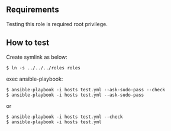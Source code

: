 Requirements
------------

Testing this role is required root privilege.

How to test
-----------

Create symlink as below:

```
$ ln -s ../../../roles roles
```

exec ansible-playbook:

```
$ ansible-playbook -i hosts test.yml --ask-sudo-pass --check
$ ansible-playbook -i hosts test.yml --ask-sudo-pass

```

or

```
$ ansible-playbook -i hosts test.yml --check
$ ansible-playbook -i hosts test.yml
```
